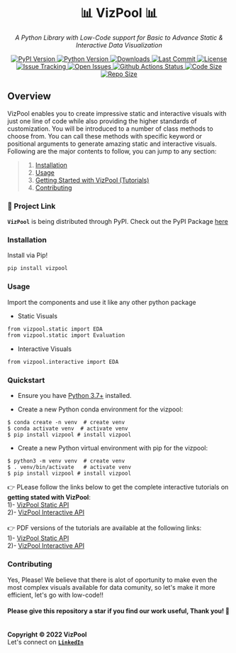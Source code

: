 <p align="center">
    <b>
        <h1 align="center">📊 VizPool 📊</h1>
    </b>
</p>
<p align="center">
    <em>A Python Library with Low-Code support for Basic to Advance Static & Interactive Data Visualization</em>
</p>

<p align="center">
    <a href="https://pypi.org/project/vizpool">
        <img alt="PyPI Version" src="https://img.shields.io/pypi/v/vizpool?color=g">
    </a>
    <a href="https://pypi.org/project/vizpool">
        <img alt="Python Version" src="https://img.shields.io/pypi/pyversions/vizpool?color=g">
    </a>
    <a href="https://pepy.tech/project/vizpool">
        <img alt="Downloads" src="https://static.pepy.tech/personalized-badge/vizpool?period=total&units=international_system&left_color=grey&right_color=brightgreen&left_text=Downloads">
    </a>
    <a href="https://github.com/hassi34/vizpool">
        <img alt="Last Commit" src="https://img.shields.io/github/last-commit/hassi34/vizpool/main?color=g">
    </a>
    <a href="https://github.com/Hassi34/vizpool/blob/main/LICENSE">
        <img alt="License" src="https://img.shields.io/github/license/hassi34/vizpool?color=g">
    </a>
    <a href="https://github.com/hassi34/vizpool/issues">
        <img alt="Issue Tracking" src="https://img.shields.io/badge/issue_tracking-github-brightgreen.svg">
    </a>
    <a href="https://github.com/hassi34/vizpool/issues">
        <img alt="Open Issues" src="https://img.shields.io/github/issues/hassi34/vizpool">
    </a>
    <a href="https://pypi.org/project/vizpool">
        <img alt="Github Actions Status" src="https://img.shields.io/github/workflow/status/hassi34/vizpool/Publish%20Python%20distributions%20to%20PyPI%20and%20TestPyPI?event=push">
    </a>
    <a href="https://pypi.org/project/vizpool">
        <img alt="Code Size" src="https://img.shields.io/github/languages/code-size/hassi34/vizpool?color=g">
    </a>
    <a href="https://pypi.org/project/vizpool">
        <img alt="Repo Size" src="https://img.shields.io/github/repo-size/hassi34/vizpool?color=g">
    </a>
</p>

## Overview
VizPool enables you to create impressive static and interactive visuals with just one line of code while also providing the higher standards of customization. You will be introduced to a number of class methods to choose from. You can call these methods with specific keyword or positional arguments to generate amazing static and interactive visuals.<br>
Following are the major contents to follow, you can jump to any section:

>   1. [Installation](#install-)
>   2. [Usage](#use-)
>   3. [Getting Started with VizPool (Tutorials)](#tutorials-)
>   4. [Contributing](#contributing-)
### 🔗 Project Link
**``VizPool``** is being distributed through PyPI. Check out the PyPI Package [here](https://pypi.org/project/vizpool/)


### Installation<a id='install-'></a>
Install via Pip!
```bash
pip install vizpool
```
### Usage<a id='use-'></a>
Import the components and use it like any other python package
* Static Visuals
```bash
from vizpool.static import EDA
from vizpool.static import Evaluation
```
* Interactive Visuals
```bash
from vizpool.interactive import EDA
```
### Quickstart<a id='tutorials-'></a>

* Ensure you have [Python 3.7+](https://www.python.org/downloads/) installed.

* Create a new Python conda environment for the vizpool:

```
$ conda create -n venv  # create venv
$ conda activate venv  # activate venv
$ pip install vizpool # install vizpool
```

* Create a new Python virtual environment with pip for the vizpool:
```
$ python3 -m venv venv  # create venv
$ . venv/bin/activate   # activate venv
$ pip install vizpool # install vizpool
```
👉 PLease follow the links below to get the complete interactive tutorials on **getting stated with VizPool**:<br>
    1)- [VizPool Static API](https://jovian.ai/hasnainmehmood3435/vizpool-static-api)<br>
    2)- [VizPool Interactive API](https://jovian.ai/hasnainmehmood3435/vizpool-interactive-api)<br><br>
👉 PDF versions of the tutorials are available at the following links:<br>
    1)- [VizPool Static API](https://github.com/Hassi34/vizpool/blob/master/vizpool-static-api.pdf)<br>
    2)- [VizPool Interactive API](https://github.com/Hassi34/vizpool/blob/master/vizpool-interactive-api.pdf)<br>
### Contributing<a id='contributing-'></a>
Yes, Please!  We believe that there is alot of oportunity to make even the most complex visuals available for data comunity, so let's make it more efficient, let's go with low-code!!

#### **Please give this repository a star if you find our work useful, Thank you! 🙏**<br><br>

**Copyright &copy; 2022 VizPool** <br>
Let's connect on **[``LinkedIn``](https://www.linkedin.com/in/hasanain-mehmood-a37a4116b/)** <br>

